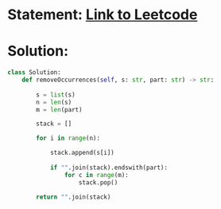 # Statement: [Link to Leetcode](https://leetcode.com/problems/remove-all-occurrences-of-a-substring/description/?envType=daily-question&envId=2025-02-11)
# Solution:
```python
class Solution:
    def removeOccurrences(self, s: str, part: str) -> str:
        
        s = list(s)
        n = len(s)
        m = len(part)

        stack = []

        for i in range(n):

            stack.append(s[i])
            
            if "".join(stack).endswith(part):
                for c in range(m):
                    stack.pop()

        return "".join(stack)
```
